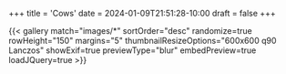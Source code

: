 +++
title = 'Cows'
date = 2024-01-09T21:51:28-10:00
draft = false
+++

{{< gallery match="images/*" sortOrder="desc" randomize=true rowHeight="150" margins="5" thumbnailResizeOptions="600x600 q90 Lanczos" showExif=true previewType="blur" embedPreview=true loadJQuery=true >}}

<!-- {{< image-gallery gallery_dir="/galleries/cows" >}} -->



<!-- ![image](/galleries/cows/20231219-DSC00142.jpg) -->
